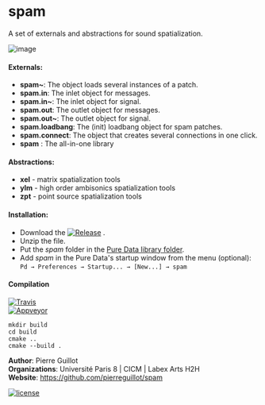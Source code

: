 # spam

A set of externals and abstractions for sound spatialization.

![image](https://cloud.githubusercontent.com/assets/1409918/15268247/bf1d2056-19d8-11e6-8ab3-b1a26e3482a0.png)

#### Externals:
- **spam~**: The object loads several instances of a patch.
- **spam.in**: The inlet object for messages.
- **spam.in~**: The inlet object for signal.
- **spam.out**: The outlet object for messages.
- **spam.out~**: The outlet object for signal.
- **spam.loadbang**: The (init) loadbang object for spam patches.
- **spam.connect**: The object that creates several connections in one click.
- **spam** : The all-in-one library

#### Abstractions:
- **xel** - matrix spatialization tools
- **ylm** - high order ambisonics spatialization tools
- **zpt** - point source spatialization tools

#### Installation:
- Download the [![Release](https://img.shields.io/github/release/pierreguillot/spam.svg)](https://github.com/pierreguillot/spam/releases/latest) .
- Unzip the file.
- Put the *spam* folder in the [Pure Data library folder](https://puredata.info/docs/faq/how-do-i-install-externals-and-help-files).
- Add *spam* in the Pure Data's startup window from the menu (optional):  
  `Pd → Preferences → Startup... → [New...] → spam`

#### Compilation

[![Travis](https://img.shields.io/travis/pierreguillot/spam.svg?label=travis)](https://travis-ci.org/pierreguillot/spam)  
[![Appveyor](https://img.shields.io/appveyor/ci/pierreguillot/spam.svg?label=appveyor)](https://ci.appveyor.com/project/pierreguillot/spam)
```
mkdir build
cd build
cmake ..
cmake --build .
```

**Author**: Pierre Guillot  
**Organizations**: Université Paris 8 | CICM | Labex Arts H2H   
**Website**: https://github.com/pierreguillot/spam    

[![license](https://img.shields.io/github/license/pierreguillot/spam.svg?maxAge=2592000)](https://github.com/pierreguillot/spam/blob/master/LICENSE)
